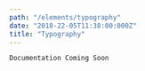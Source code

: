 ```yaml
---
path: "/elements/typography"
date: "2018-22-05T11:38:00:000Z"
title: "Typography"
---
```


`Documentation Coming Soon`